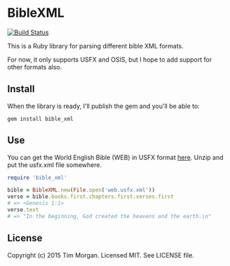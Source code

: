 # BibleXML

[![Build Status](https://travis-ci.org/seven1m/bible_xml.svg?branch=master)](https://travis-ci.org/seven1m/bible_xml)

This is a Ruby library for parsing different bible XML formats.

For now, it only supports USFX and OSIS, but I hope to add support for other formats also.

## Install

When the library is ready, I'll publish the gem and you'll be able to:

```
gem install bible_xml
```

## Use

You can get the World English Bible (WEB) in USFX format [here](http://ebible.org/web/). Unzip and put the usfx.xml file somewhere.

```ruby
require 'bible_xml'

bible = BibleXML.new(File.open('web.usfx.xml'))
verse = bible.books.first.chapters.first.verses.first
# => <Genesis 1:1>
verse.text
# => "In the beginning, God created the heavens and the earth.\n"
```

## License

Copyright (c) 2015 Tim Morgan. Licensed MIT. See LICENSE file.
